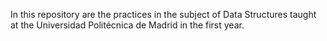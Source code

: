 In this repository are the practices in the subject of Data Structures taught at the Universidad Politécnica de Madrid in the first year.
